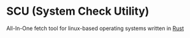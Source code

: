 # SCU (System Check Utility)
All-In-One fetch tool for linux-based operating systems written in [Rust](https://www.rust-lang.org/)
